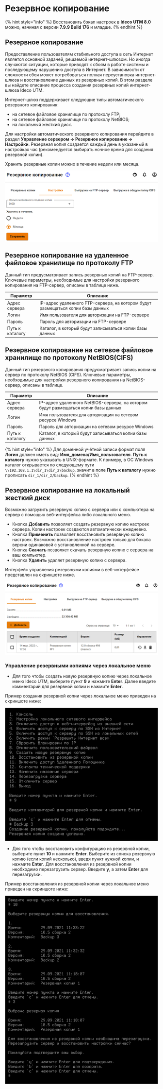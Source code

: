 # Резервное копирование

{% hint style="info" %}
Восстановить бэкап настроек в **Ideco UTM 8.0** можно, начиная с версии **7.9.9 Build 176** и младше.
{% endhint %}

## Резервное копирование

Предоставление пользователям стабильного доступа в сеть Интернет является основной задачей, решаемой интернет-шлюзом. Но иногда случаются ситуации, которые приводят к сбоям в работе системы и последующему нарушению доступа в Интернет. В зависимости от сложности сбоя может потребоваться полная переустановка интернет-шлюза и восстановление данных из резервных копий. В этом разделе вы найдете описание процесса создания резервных копий интернет-шлюза Ideco UTM.

Интернет-шлюз поддерживает следующие типы автоматического резервного копирования:

* на сетевое файловое хранилище по протоколу FTP;
* на сетевое файловое хранилище по протоколу NetBIOS;
* на локальный жесткий диск.

Для настройки автоматического резервного копирования перейдите в раздел **Управление сервером -> Резервное копирование -> Настройки**. Резервная копия создается каждый день в указанный в настройках час (рекомендуется выбирать ночное время для создания резервной копии).

Хранить резервные копии можно в течение недели или месяца.

![](../../.gitbook/assets/backup-add.png)

## Резервное копирование на удаленное файловое хранилище по протоколу FTP

Данный тип предусматривает запись резервных копий на FTP-сервер. Ключевые параметры, необходимые для настройки резервного копирования на FTP-сервер, описаны в таблице ниже.

| Параметр        | Описание                                                                        |
| --------------- | ------------------------------------------------------------------------------- |
| Адрес сервера   | IP-адрес удаленного FTP-сервера, на котором будут размещаться копии базы данных |
| Логин           | Имя пользователя для авторизации на FTP-сервере                                 |
| Пароль          | Пароль для авторизации на FTP-сервере                                           |
| Путь к каталогу | Каталог, в который будут записываться копии базы данных                         |

## Резервное копирование на сетевое файловое хранилище по протоколу NetBIOS(CIFS)

Данный тип резервного копирования предусматривает запись копии на сервер по протоколу NetBIOS (CIFS). Ключевые параметры, необходимые для настройки резервного копирования на NetBIOS-сервер, описаны в таблице.

| Параметр        | Описание                                                                            |
| --------------- | ----------------------------------------------------------------------------------- |
| Адрес сервера   | IP-адрес удаленного NetBIOS-сервера, на котором будут размещаться копии базы данных |
| Логин           | Имя пользователя для авторизации на сетевом ресурсе Windows                         |
| Пароль          | Пароль для авторизации на сетевом ресурсе Windows                                   |
| Путь к каталогу | Каталог, в который будут записываться копии базы данных                             |

{% hint style="info" %}
Для доменной учётной записи формат поля **Логин** должен иметь вид: **Имя\_домена/Имя\_пользователя**. **Путь к каталогу** нужно указывать в UNIX-формате. К примеру, в ОС Windows каталог открывается по следующему пути `\\192.168.1.1\dir_1\dir_2\backup`, значит в поле **Путь к каталогу** нужно прописать `dir_1/dir_2/backup`.
{% endhint %}

## Резервное копирование на локальный жесткий диск

Возможно загрузить резервную копию с сервера или с компьютера на сервер с помощью веб-интерфейса либо локального меню.

* Кнопка **Добавить** позволяет создать резервную копию настроек сервера. Копии настроек создаются автоматически ежедневно.
* Кнопка **Применить** позволяет восстановить резервную копию настроек. Возможно восстановление настроек только для бэкапа версии одинаковой с установленной на сервере.
* Кнопка **Скачать** позволяет скачать резервную копию с сервера на ваш компьютер.
* Кнопка **Удалить** удаляет резервную копию с сервера.

Интерфейс управления резервными копиями в веб-интерфейсе представлен на скриншоте ниже.

![](../../.gitbook/assets/backup-new.png)

### Управление резервными копиями через локальное меню

* Для того чтобы создать новую резервную копию через локальное меню Ideco UTM, выберите пункт **9** и нажмите **Enter**. Далее введите комментарий для резервной копии и нажмите **Enter**.

Пример создания резервной копии через локальное меню приведен на скриншоте ниже:

![](../../.gitbook/assets/local-menu-add-backup.png)

* Для того чтобы восстановить конфигурацию из резервной копии, выберите пункт **10** и нажмите **Enter**. Выберите из списка резервную копию (если копий несколько), введя пункт нужной копии, и нажмите **Enter**. Для восстановления из резервной копии необходимо перезагрузить сервер. Введите **y**, а затем **Enter** для перезагрузки.

Пример восстановления из резервной копии через локальное меню приведен на скриншоте ниже:

![](../../.gitbook/assets/local-menu-recovery.png)
